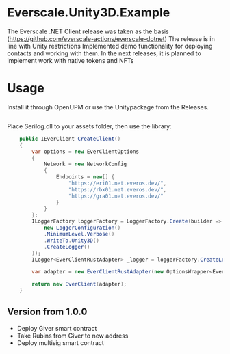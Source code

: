 # Everscale.Unity3D.Example


The Everscale .NET Client release was taken as the basis (https://github.com/everscale-actions/everscale-dotnet) The release is in line with Unity restrictions Implemented demo functionality for deploying contacts and working with them. In the next releases, it is planned to implement work with native tokens and NFTs

# Usage

Install it through OpenUPM or use the Unitypackage from the Releases.

```bash
```

Place Serilog.dll to your assets folder, then use the library:

```c#
    public IEverClient CreateClient()
    {
        var options = new EverClientOptions
        {
            Network = new NetworkConfig
            {
                Endpoints = new[] {
                    "https://eri01.net.everos.dev/",
                    "https://rbx01.net.everos.dev/",
                    "https://gra01.net.everos.dev/"
                }
            }
        };
        ILoggerFactory loggerFactory = LoggerFactory.Create(builder => builder.AddSerilog(
            new LoggerConfiguration()
            .MinimumLevel.Verbose()
            .WriteTo.Unity3D()
            .CreateLogger()
        ));
        ILogger<EverClientRustAdapter> _logger = loggerFactory.CreateLogger<EverClientRustAdapter>();

        var adapter = new EverClientRustAdapter(new OptionsWrapper<EverClientOptions>(options), _logger);

        return new EverClient(adapter);
    }
```

## Version from 1.0.0

- Deploy Giver smart contract
- Take Rubins from Giver to new address
- Deploy multisig smart contract
